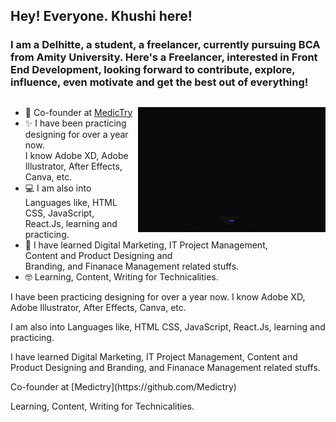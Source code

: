 ## Hey! Everyone. Khushi here!

### I am a Delhitte, a student, a freelancer, currently pursuing BCA from Amity University. Here's a Freelancer, interested in Front End Development, looking forward to contribute, explore, influence, even motivate  and get the best out of everything!

##

<!---------------------------------- Gif ------------------------------------------>

<img align="right" src="./assets/coder.gif" width="300" height="200" alt="coder_girl_gif">

<!-------------------------------- Short Bio -------------------------------------->
<ul align="left">
    <li>🏢 Co-founder at <a href="https://github.com/Medictry">MedicTry</a></li>
    <li>✨ I have been practicing designing for over a year now. <br> I know Adobe XD, Adobe Illustrator, After Effects, Canva, etc.</li>
    <li>💻 I am also into Languages like, HTML CSS, JavaScript, <br> React.Js, learning and practicing.</li>
    <li>🍁 I have learned Digital Marketing, IT Project Management, <br> Content and Product Designing and <br> Branding, and Finanace Management related stuffs.</li>
    <li>🤓 Learning, Content, Writing for Technicalities.</li>
</ul>

<div align="left">
    <p>I have been practicing designing for over a year now. I know Adobe XD, Adobe Illustrator, After Effects, Canva, etc.<p>
    <p>I am also into Languages like, HTML CSS, JavaScript, React.Js, learning and practicing.</p>
    <p>I have learned Digital Marketing, IT Project Management, Content and Product Designing and Branding, and Finanace Management related stuffs.</p>
    <p>Co-founder at [Medictry](https://github.com/Medictry)</p>
    <p>Learning, Content, Writing for Technicalities.</p>
</div>